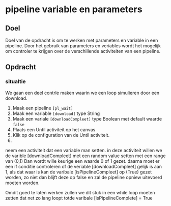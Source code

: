 # pipeline variable en parameters

## Doel
Doel van de opdracht is om te werken met parameters en variable in een pipeline. Door het gebruik van parameters en veriables wordt het mogelijk om controler te krijgen over de verschillende activiteiten van een pipeline.

## Opdracht

### situaltie
We gaan een deel contrle maken waarin we een loop simulieren door een download.


1. Maak een pipeline ```[pl_wait]```
2. Maak een variable ```[download]``` type String
3. Maak een variale ```[downloadCompleet]``` type Boolean met default waarde ```false```
4. Plaats een Until activiteit op het canvas
5. Klik op de configuration van de Until activiteit.
6. 





neem een activiteit dat een variable man setten.
in deze activiteit willen we de varible [downloadCompleet] met een random value setten met een range van (0,1) Dan wordt wille keurige een waarde 0 of 1 gezet.
daarna moet er een if conditie controleren of de veriable [downloadCompleet] gelijk is aan 1, als dat waar is kan de varibale [isPipelineCompleet] op (True) gezet worden, zo niet dan blijft deze op false en zal de pipeline opniew uitevoerd moeten worden.

Omdit goed te laten werken zullen we dit stuk in een while loop moeten zetten dat net zo lang loopt totde varibale [isPipelineComplete] = True


